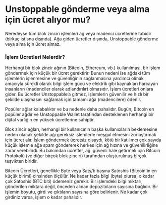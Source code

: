 # Unstoppable gönderme veya alma için ücret alıyor mu?

Neredeyse tüm blok zinciri işlemleri ağ veya madenci ücretlerine tabidir (birkaç istisna dışında). Ağa giden ücretler dışında, Unstoppable gönderme veya alma için ücret almaz.

### İşlem Ücretleri Nelerdir?

Herhangi bir blok zincir ağının (Bitcoin, Ethereum, vb.) kullanılması, bir işlem göndermek için küçük bir ücret gerektirir. Bunun nedeni ise ağdaki tüm işlemlerin işlenmesine ve güvenliğinin sağlanmasına yardımcı olmak amacıyla sürekli olarak bilgi işlem gücü ve elektrik gibi kaynakları harcayan insanların (madenciler olarak adlandırılır) olmasıdır. İşlem ücretleri onlara gider. Bu ücretler Unstoppable’a gitmez, işlemlerin güvenilir ve hızlı bir şekilde ulaşmasını sağlamak için tamamı ağa (madencilere) ödenir.

Popüler ağlar kalabalıktır ve bu nedenle daha pahalıdır. Bugün, Bitcoin en popüler ağdır ve Unstoppable Wallet tarafından desteklenen herhangi bir dijital varlığın en yüksek ücretlerine sahiptir.

Blok zincir ağları, herhangi bir kullanıcının başka kullanıcıların beklemesine neden olacak şekilde ağı gereksiz işlemlerle meşgul etmesini zorlaştırmak için ücret alır. İşlem göndermek ücretsiz olsaydı, kötü bir katılımcı çok sayıda küçük işlemle ağa spam göndererek herkes için ağ hızına ve güvenilirliğine zarar verebilirdi. Bu bakımdan ücretler, ağı güvenli hale getirmek için Bitcoin Protokolü (ve diğer birçok blok zinciri) tarafından oluşturulmuş birçok teşvikten biridir.

Bitcoin Ücretleri, genellikle Byte veya Sats/b başına Satoshis (Bitcoin'in en küçük birimi) cinsinden ölçülür. Ne kadar fazla bilgi (byte) olursa, o kadar çok Satoshis (BTC biti) ödemeniz gerekir. Bir işlemdeki bilgi miktarı, gönderilen miktara değil, önceden alınan depozitoların sayısına bağlıdır. Bir işlemin boyutu, girdi ve çıktıların sayısına göre belirlenir. Ne kadar çok girdiniz varsa, işlem o kadar pahalıdır.